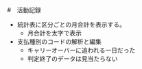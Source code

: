 #　活動記録

- 統計表に区分ごとの月合計を表示する。
  - 月合計を太字で表示 
- 支払種別のコードの解析と編集
  - キャリーオーバーに追われる一日だった 
  - 判定終了のデータは見当たらない